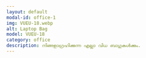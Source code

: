 ```yaml
---
layout: default
modal-id: office-1
img: VUEU-18.webp
alt: Laptop Bag
model: VUEU-18
category: office
description: നിങ്ങളാഗ്രഹിക്കുന്ന എല്ലാ വിധ ബാഗുകൾക്കും.
---
```

